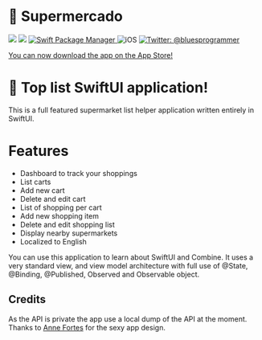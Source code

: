 # 🥗 Supermercado

<p align="leading">
    <img src="https://github.com/douglastaquary/Supermercado/workflows/Xcode%20build/badge.svg?branch=master" />
    <img src="https://img.shields.io/badge/Swift-5.2-orange.svg" />
    <a href="https://swift.org/package-manager">
        <img src="https://img.shields.io/badge/swiftpm-compatible-brightgreen.svg?style=flat" alt="Swift Package Manager" />
    </a>
     <img src="http://img.shields.io/badge/platforms-ios-brightgreen.svg?style=flat" alt="iOS" />
    <a href="https://twitter.com/bluesprogrammer">
        <img src="https://img.shields.io/badge/twitter-@bluesprogrammer-blue.svg?style=flat" alt="Twitter: @bluesprogrammer" />
    </a>
</p>


[You can now download the app on the App Store!]()


# 📝 Top list SwiftUI application!

This is a full featured supermarket list helper application written entirely in SwiftUI.

# Features
* Dashboard to track your shoppings
* List carts 
* Add new cart 
* Delete and edit cart
* List of shopping per cart 
* Add new shopping item
* Delete and edit shopping list
* Display nearby supermarkets
* Localized to English

You can use this application to learn about SwiftUI and Combine. It uses a very standard view, and view model architecture with full use of @State, @Binding, @Published, Observed and Observable object. 

## Credits

As the API is private the app use a local dump of the API at the moment. 
Thanks to [Anne Fortes](https://twitter.com/annefortess) for the sexy app design.
